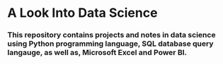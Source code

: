 # A Look Into Data Science
### This repository contains projects and notes in data science using Python programming language, SQL database query langauge, as well as, Microsoft Excel and Power BI. 
